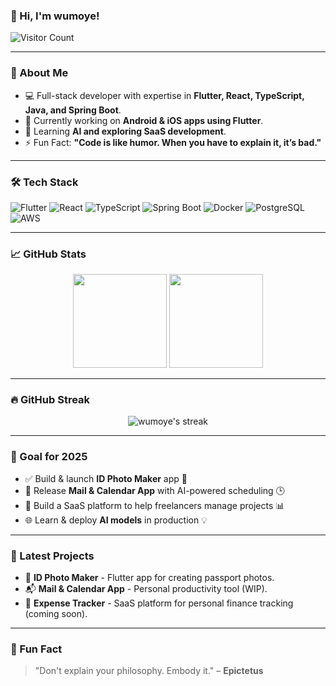 ### 👋 Hi, I'm wumoye!
![Visitor Count](https://komarev.com/ghpvc/?username=wumoye&color=blue)

---
<!--
🌐 **Connect with me**
<p align="left">
<a href="mailto:wumoye@example.com"><img src="https://img.shields.io/badge/Email-D14836?style=flat&logo=gmail&logoColor=white" alt="Email" /></a>
<a href="https://www.linkedin.com/in/wumoye" target="_blank"><img src="https://img.shields.io/badge/LinkedIn-0A66C2?style=flat&logo=linkedin&logoColor=white" alt="LinkedIn" /></a>
<a href="https://twitter.com/wumoye" target="_blank"><img src="https://img.shields.io/badge/Twitter-1DA1F2?style=flat&logo=twitter&logoColor=white" alt="Twitter" /></a>
</p>

---
-->

### 🚀 About Me
- 💻 Full-stack developer with expertise in **Flutter, React, TypeScript, Java, and Spring Boot**.
- 🎯 Currently working on **Android & iOS apps using Flutter**.
- 🌱 Learning **AI and exploring SaaS development**.
- ⚡ Fun Fact: **"Code is like humor. When you have to explain it, it’s bad."**
<!--- 📬 Reach me at [wumoye@example.com](mailto:wumoye@example.com).-->

---

### 🛠️ Tech Stack
<p align="left">
  <img src="https://img.shields.io/badge/Flutter-02569B?style=flat&logo=flutter&logoColor=white" alt="Flutter" />
  <img src="https://img.shields.io/badge/React-61DAFB?style=flat&logo=react&logoColor=white" alt="React" />
  <img src="https://img.shields.io/badge/TypeScript-3178C6?style=flat&logo=typescript&logoColor=white" alt="TypeScript" />
  <img src="https://img.shields.io/badge/Spring%20Boot-6DB33F?style=flat&logo=springboot&logoColor=white" alt="Spring Boot" />
  <img src="https://img.shields.io/badge/Docker-2496ED?style=flat&logo=docker&logoColor=white" alt="Docker" />
  <img src="https://img.shields.io/badge/PostgreSQL-316192?style=flat&logo=postgresql&logoColor=white" alt="PostgreSQL" />
  <img src="https://img.shields.io/badge/AWS-FF9900?style=flat&logo=amazonaws&logoColor=white" alt="AWS" />
</p>

---

### 📈 GitHub Stats
<p align="center">
  <img height="150px" src="https://github-readme-stats.vercel.app/api?username=wumoye&show_icons=true&theme=tokyonight&hide=prs,issues" />
  <img height="150px" src="https://github-readme-stats.vercel.app/api/top-langs/?username=wumoye&layout=compact&theme=tokyonight" />
</p>

---

### 🔥 GitHub Streak
<p align="center">
  <img src="https://github-readme-streak-stats.herokuapp.com/?user=wumoye&theme=blueberry&hide_border=true&fire=ff0000" alt="wumoye's streak" />
</p>

---

### 🎯 Goal for 2025
- ✅ Build & launch **ID Photo Maker** app 📸
- 🔄 Release **Mail & Calendar App** with AI-powered scheduling 🕒
- 🎉 Build a SaaS platform to help freelancers manage projects 📊
- 🌐 Learn & deploy **AI models** in production 💡

---

### 🌟 Latest Projects
- 📸 **ID Photo Maker** - Flutter app for creating passport photos.
- 📬 **Mail & Calendar App** - Personal productivity tool (WIP).
- 📝 **Expense Tracker** - SaaS platform for personal finance tracking (coming soon).

---

<!--
### 🕰️ Current Time
<p align="center">
  <img src="https://www.worldtimeapi.org/api/timezone/Asia/Tokyo" />
</p>

---
-->

### 🎁 Fun Fact
> "Don't explain your philosophy. Embody it." – **Epictetus**
